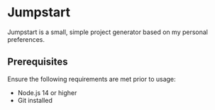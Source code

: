 # Jumpstart

Jumpstart is a small, simple project generator based on my personal preferences.

## Prerequisites

Ensure the following requirements are met prior to usage:

- Node.js 14 or higher
- Git installed
